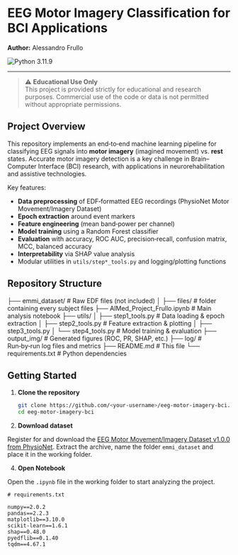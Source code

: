 # EEG Motor Imagery Classification for BCI Applications

**Author:** Alessandro Frullo

![Python 3.11.9](https://img.shields.io/badge/python-3.11.9-blue.svg)

---

> ⚠️ **Educational Use Only**  
> This project is provided strictly for educational and research purposes. Commercial use of the code or data is not permitted without appropriate permissions.

## Project Overview

This repository implements an end‑to‑end machine learning pipeline for classifying EEG signals into **motor imagery** (imagined movement) vs. **rest** states. Accurate motor imagery detection is a key challenge in Brain–Computer Interface (BCI) research, with applications in neurorehabilitation and assistive technologies.

Key features:

- **Data preprocessing** of EDF‑formatted EEG recordings (PhysioNet Motor Movement/Imagery Dataset)
- **Epoch extraction** around event markers
- **Feature engineering** (mean band‑power per channel)
- **Model training** using a Random Forest classifier
- **Evaluation** with accuracy, ROC AUC, precision‑recall, confusion matrix, MCC, balanced accuracy
- **Interpretability** via SHAP value analysis
- Modular utilities in `utils/step*_tools.py` and logging/plotting functions

## Repository Structure
├── emmi_dataset/ # Raw EDF files (not included)
│ ├── files/ # folder containing every subject files
├── AIMed_Project_Frullo.ipynb # Main analysis notebook
├── utils/
│ ├── step1_tools.py # Data loading & epoch extraction
│ ├── step2_tools.py # Feature extraction & plotting
│ ├── step3_tools.py
│ └── step4_tools.py # Model training & evaluation
├── output_img/ # Generated figures (ROC, PR, SHAP, etc.)
├── log/ # Run‑by‑run log files and metrics
├── README.md # This file
└── requirements.txt # Python dependencies


## Getting Started

1. **Clone the repository**  
   ```bash
   git clone https://github.com/<your‑username>/eeg‑motor‑imagery‑bci.git
   cd eeg‑motor‑imagery‑bci

2. **Download dataset**

Register for and download the [EEG Motor Movement/Imagery Dataset v1.0.0 from PhysioNet](https://physionet.org/content/eegmmidb/1.0.0/). Extract the archive, name the folder `emmi_dataset` and place it in the working folder.

4. **Open Notebook**

Open the `.ipynb` file in the working folder to start analyzing the project.


```text
# requirements.txt

numpy==2.0.2
pandas==2.2.3
matplotlib==3.10.0
scikit-learn==1.6.1
shap==0.48.0
pyedflib==0.1.40
tqdm==4.67.1
